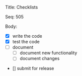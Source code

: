 Title:  Checklists

Seq:    505

Body:

- [x] write the code
- [X] test the code
- [ ] document
	- [ ] document new functionality
	- [ ] document changes
- [] submit for release
